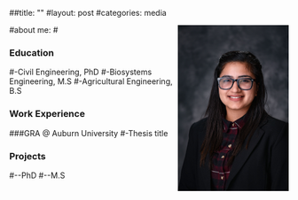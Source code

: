 
##title: ""
#layout: post
#categories: media


#about me:
#<img align= "right" width="200" src="/images/headshot.jpg">


### Education
#-Civil Engineering, PhD
#-Biosystems Engineering, M.S
#-Agricultural Engineering, B.S

### Work Experience
###GRA @ Auburn University
#-Thesis title

### Projects
#--PhD
#--M.S

